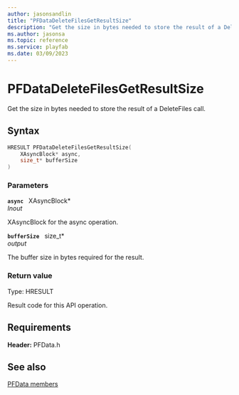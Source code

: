 ```yaml
---
author: jasonsandlin
title: "PFDataDeleteFilesGetResultSize"
description: "Get the size in bytes needed to store the result of a DeleteFiles call."
ms.author: jasonsa
ms.topic: reference
ms.service: playfab
ms.date: 03/09/2023
---
```


# PFDataDeleteFilesGetResultSize  

Get the size in bytes needed to store the result of a DeleteFiles call.  

## Syntax  
  
```cpp
HRESULT PFDataDeleteFilesGetResultSize(  
    XAsyncBlock* async,  
    size_t* bufferSize  
)  
```  
  
### Parameters  
  
**`async`** &nbsp; XAsyncBlock*  
*_Inout_*  
  
XAsyncBlock for the async operation.  
  
**`bufferSize`** &nbsp; size_t*  
*output*  
  
The buffer size in bytes required for the result.  
  
  
### Return value
Type: HRESULT
  
Result code for this API operation.
  
  
## Requirements  
  
**Header:** PFData.h
  
## See also  
[PFData members](../pfdata_members.md)  

  
  
